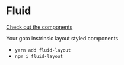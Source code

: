 # Fluid

[Check out the components](https://elated-feynman-68280d.netlify.app/index.html)

Your goto instrinsic layout styled components

- `yarn add fluid-layout`
- `npm i fluid-layout`


